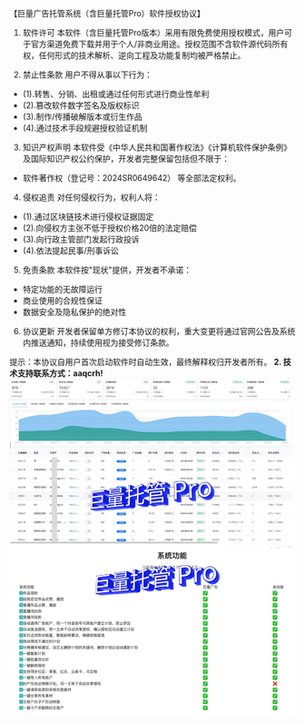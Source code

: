 【巨量广告托管系统（含巨量托管Pro）软件授权协议】

1. 软件许可
本软件（含巨量托管Pro版本）采用有限免费使用授权模式，用户可于官方渠道免费下载并用于个人/非商业用途。授权范围不含软件源代码所有权，任何形式的技术解析、逆向工程及功能复制均被严格禁止。

2. 禁止性条款
用户不得从事以下行为：
- (1).转售、分销、出租或通过任何形式进行商业性牟利
- (2).篡改软件数字签名及版权标识
- (3).制作/传播破解版本或衍生作品
- (4).通过技术手段规避授权验证机制

3. 知识产权声明
本软件受《中华人民共和国著作权法》《计算机软件保护条例》及国际知识产权公约保护，开发者完整保留包括但不限于：
- 软件著作权（登记号：2024SR0649642）
等全部法定权利。

4. 侵权追责
对任何侵权行为，权利人将：
- (1).通过区块链技术进行侵权证据固定
- (2).向侵权方主张不低于授权价格20倍的法定赔偿
- (3).向行政主管部门发起行政投诉
- (4).依法提起民事/刑事诉讼

5. 免责条款
本软件按"现状"提供，开发者不承诺：
- 特定功能的无故障运行
- 商业使用的合规性保证
- 数据安全及隐私保护的绝对性

6. 协议更新
开发者保留单方修订本协议的权利，重大变更将通过官网公告及系统内推送通知，持续使用视为接受修订条款。

提示：本协议自用户首次启动软件时自动生效，最终解释权归开发者所有。
 **2. 技术支持联系方式：aaqcrh!** 
![巨量托管Pro](巨量托管Pro.jpg)